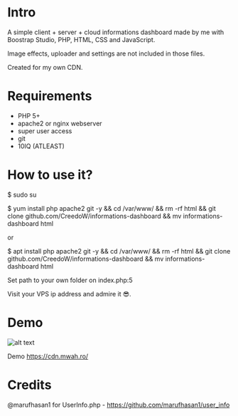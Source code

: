 # Intro
A simple client + server + cloud informations dashboard made by me with Boostrap Studio, PHP,
HTML, CSS and JavaScript.

Image effects, uploader and settings are not included in those files.

Created for my own CDN.

# Requirements

- PHP 5+
- apache2 or nginx webserver
- super user access
- git
- 10IQ (ATLEAST)

# How to use it?

$ sudo su

$ yum install php apache2 git -y && cd /var/www/ && rm -rf html && git clone github.com/CreedoW/informations-dashboard && mv informations-dashboard html

or

$ apt install php apache2 git -y && cd /var/www/ && rm -rf html && git clone github.com/CreedoW/informations-dashboard && mv informations-dashboard html

Set path to your own folder on index.php:5

Visit your VPS ip address and admire it 😎.


# Demo


![alt text](https://cdn.mwah.ro/i/Po47V.png)



Demo https://cdn.mwah.ro/

# Credits

@marufhasan1 for UserInfo.php - https://github.com/marufhasan1/user_info
